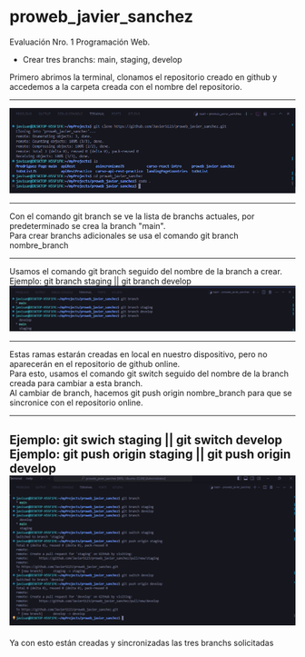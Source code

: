 # proweb_javier_sanchez
Evaluación Nro. 1 Programación Web.    

- Crear tres branchs: main, staging, develop     


Primero abrimos la terminal, clonamos el repositorio creado en github y accedemos a la carpeta creada con el nombre del repositorio.     

---

![step-1-image](/step1.png)

---

Con el comando git branch se ve la lista de branchs actuales, por predeterminado se crea la branch "main".   
Para crear branchs adicionales se usa el comando git branch nombre_branch    


---
Usamos el comando git branch seguido del nombre de la branch a crear.   
Ejemplo: git branch staging || git branch develop   
![step-2-image](/step2.png)   

---

Estas ramas estarán creadas en local en nuestro dispositivo, pero no aparecerán en el repositorio de github online.   
Para esto, usamos el comando git switch seguido del nombre de la branch creada para cambiar a esta branch.   
Al cambiar de branch, hacemos git push origin nombre_branch para que se sincronice con el repositorio online.

---

Ejemplo: git swich staging || git switch develop   
Ejemplo: git push origin staging || git push origin develop   
![step-3-image](/step3.png)
---

Ya con esto están creadas y sincronizadas las tres branchs solicitadas
